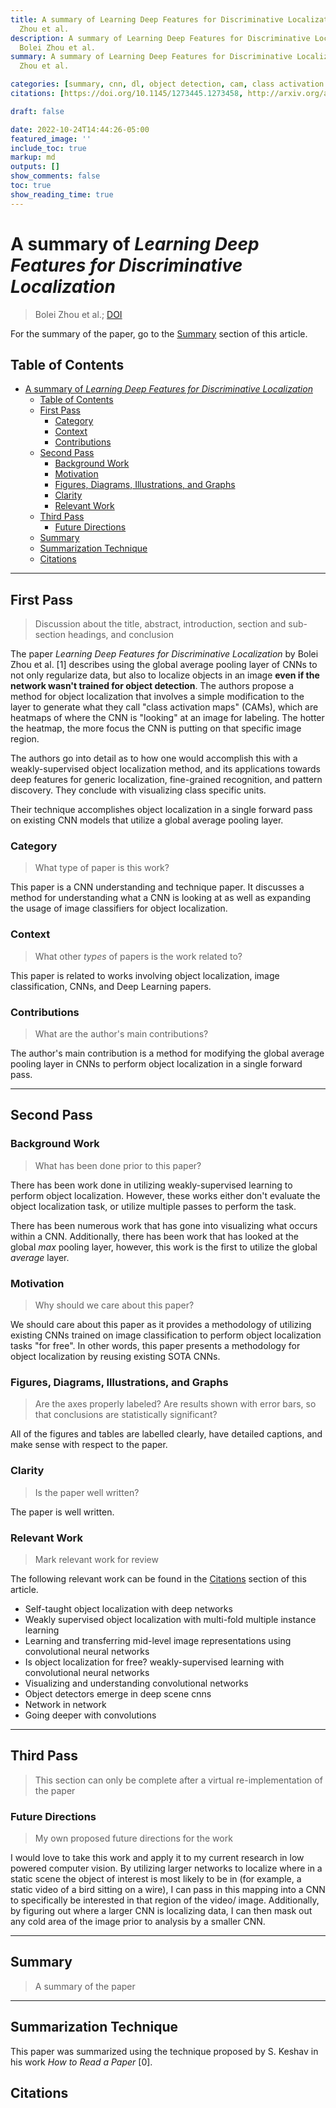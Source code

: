 ```yaml
---
title: A summary of Learning Deep Features for Discriminative Localization by Bolei
  Zhou et al.
description: A summary of Learning Deep Features for Discriminative Localization by
  Bolei Zhou et al.
summary: A summary of Learning Deep Features for Discriminative Localization by Bolei
  Zhou et al.

categories: [summary, cnn, dl, object detection, cam, class activation mapping]
citations: [https://doi.org/10.1145/1273445.1273458, http://arxiv.org/abs/1512.04150]

draft: false

date: 2022-10-24T14:44:26-05:00
featured_image: ''
include_toc: true
markup: md
outputs: []
show_comments: false
toc: true
show_reading_time: true
---
```


# A summary of *Learning Deep Features for Discriminative Localization*

> Bolei Zhou et al.; [DOI](http://arxiv.org/abs/1512.04150)

For the summary of the paper, go to the [Summary](#summary) section of this
article.

## Table of Contents

- [A summary of *Learning Deep Features for Discriminative Localization*](#a-summary-of-learning-deep-features-for-discriminative-localization)
  - [Table of Contents](#table-of-contents)
  - [First Pass](#first-pass)
    - [Category](#category)
    - [Context](#context)
    - [Contributions](#contributions)
  - [Second Pass](#second-pass)
    - [Background Work](#background-work)
    - [Motivation](#motivation)
    - [Figures, Diagrams, Illustrations, and Graphs](#figures-diagrams-illustrations-and-graphs)
    - [Clarity](#clarity)
    - [Relevant Work](#relevant-work)
  - [Third Pass](#third-pass)
    - [Future Directions](#future-directions)
  - [Summary](#summary)
  - [Summarization Technique](#summarization-technique)
  - [Citations](#citations)

______________________________________________________________________

## First Pass

> Discussion about the title, abstract, introduction, section and sub-section
> headings, and conclusion

The paper *Learning Deep Features for Discriminative Localization* by Bolei Zhou
et al. \[1\] describes using the global average pooling layer of CNNs to not
only regularize data, but also to localize objects in an image **even if the
network wasn't trained for object detection**. The authors propose a method for
object localization that involves a simple modification to the layer to generate
what they call "class activation maps" (CAMs), which are heatmaps of where the
CNN is "looking" at an image for labeling. The hotter the heatmap, the more
focus the CNN is putting on that specific image region.

The authors go into detail as to how one would accomplish this with a
weakly-supervised object localization method, and its applications towards deep
features for generic localization, fine-grained recognition, and pattern
discovery. They conclude with visualizing class specific units.

Their technique accomplishes object localization in a single forward pass on
existing CNN models that utilize a global average pooling layer.

### Category

> What type of paper is this work?

This paper is a CNN understanding and technique paper. It discusses a method for
understanding what a CNN is looking at as well as expanding the usage of image
classifiers for object localization.

### Context

> What other *types* of papers is the work related to?

This paper is related to works involving object localization, image
classification, CNNs, and Deep Learning papers.

### Contributions

> What are the author's main contributions?

The author's main contribution is a method for modifying the global average
pooling layer in CNNs to perform object localization in a single forward pass.

______________________________________________________________________

## Second Pass

### Background Work

> What has been done prior to this paper?

There has been work done in utilizing weakly-supervised learning to perform
object localization. However, these works either don't evaluate the object
localization task, or utilize multiple passes to perform the task.

There has been numerous work that has gone into visualizing what occurs within a
CNN. Additionally, there has been work that has looked at the global *max*
pooling layer, however, this work is the first to utilize the global *average*
layer.

### Motivation

> Why should we care about this paper?

We should care about this paper as it provides a methodology of utilizing
existing CNNs trained on image classification to perform object localization
tasks "for free". In other words, this paper presents a methodology for object
localization by reusing existing SOTA CNNs.

### Figures, Diagrams, Illustrations, and Graphs

> Are the axes properly labeled? Are results shown with error bars, so that
> conclusions are statistically significant?

All of the figures and tables are labelled clearly, have detailed captions, and
make sense with respect to the paper.

### Clarity

> Is the paper well written?

The paper is well written.

### Relevant Work

> Mark relevant work for review

The following relevant work can be found in the [Citations](#citations) section
of this article.

- Self-taught object localization with deep networks
- Weakly supervised object localization with multi-fold multiple instance
  learning
- Learning and transferring mid-level image representations using convolutional
  neural networks
- Is object localization for free? weakly-supervised learning with convolutional
  neural networks
- Visualizing and understanding convolutional networks
- Object detectors emerge in deep scene cnns
- Network in network
- Going deeper with convolutions

______________________________________________________________________

## Third Pass

> This section can only be complete after a virtual re-implementation of the
> paper

### Future Directions

> My own proposed future directions for the work

I would love to take this work and apply it to my current research in low
powered computer vision. By utilizing larger networks to localize where in a
static scene the object of interest is most likely to be in (for example, a
static video of a bird sitting on a wire), I can pass in this mapping into a CNN
to specifically be interested in that region of the video/ image. Additionally,
by figuring out where a larger CNN is localizing data, I can then mask out any
cold area of the image prior to analysis by a smaller CNN.

______________________________________________________________________

## Summary

> A summary of the paper

______________________________________________________________________

## Summarization Technique

This paper was summarized using the technique proposed by S. Keshav in his work
*How to Read a Paper* \[0\].

## Citations

